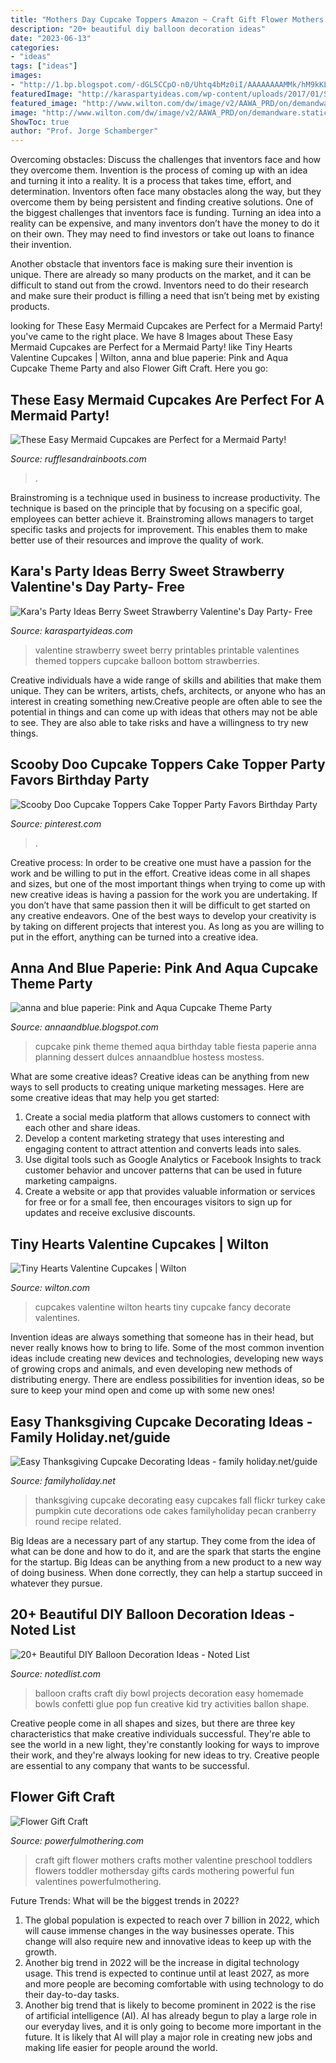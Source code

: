 ```yaml
---
title: "Mothers Day Cupcake Toppers Amazon ~ Craft Gift Flower Mothers Crafts Mother Valentine Preschool Toddlers Flowers Toddler Mothersday Gifts Cards Mothering Powerful Fun Valentines Powerfulmothering"
description: "20+ beautiful diy balloon decoration ideas"
date: "2023-06-13"
categories:
- "ideas"
tags: ["ideas"]
images:
- "http://1.bp.blogspot.com/-dGL5CCpO-n0/Uhtq4bMz0iI/AAAAAAAAMMk/hM9kKLpm9ro/s1600/cupcake-dessert-table.jpg"
featuredImage: "http://karaspartyideas.com/wp-content/uploads/2017/01/Strawberry-themed-Valentines-Day-Party-by-Karas-Party-Ideas-Berry-Sweet-Valentine-FREE-printables-Tags-cupcake-toppers-signs-banner-and-more-For-Canon-USA-2-1.jpg"
featured_image: "http://www.wilton.com/dw/image/v2/AAWA_PRD/on/demandware.static/-/Sites-wilton-project-master/default/dwe4f68639/images/project/WLPROJ-7945/Tiny-Hearts-Valentine-Cupcakes.jpg?sw=1000&amp;sh=1000&amp;sm=fit"
image: "http://www.wilton.com/dw/image/v2/AAWA_PRD/on/demandware.static/-/Sites-wilton-project-master/default/dwe4f68639/images/project/WLPROJ-7945/Tiny-Hearts-Valentine-Cupcakes.jpg?sw=1000&amp;sh=1000&amp;sm=fit"
ShowToc: true
author: "Prof. Jorge Schamberger"
---
```



Overcoming obstacles: Discuss the challenges that inventors face and how they overcome them.
Invention is the process of coming up with an idea and turning it into a reality. It is a process that takes time, effort, and determination. Inventors often face many obstacles along the way, but they overcome them by being persistent and finding creative solutions.
One of the biggest challenges that inventors face is funding. Turning an idea into a reality can be expensive, and many inventors don’t have the money to do it on their own. They may need to find investors or take out loans to finance their invention.

Another obstacle that inventors face is making sure their invention is unique. There are already so many products on the market, and it can be difficult to stand out from the crowd. Inventors need to do their research and make sure their product is filling a need that isn’t being met by existing products.

	

		
looking for These Easy Mermaid Cupcakes are Perfect for a Mermaid Party! you've came to the right place. We have 8 Images about These Easy Mermaid Cupcakes are Perfect for a Mermaid Party! like Tiny Hearts Valentine Cupcakes | Wilton, anna and blue paperie: Pink and Aqua Cupcake Theme Party and also Flower Gift Craft. Here you go:
		
    
## These Easy Mermaid Cupcakes Are Perfect For A Mermaid Party!

<img loading=lazy src="https://rufflesandrainboots.s3.us-west-2.amazonaws.com/wp-content/uploads/2020/03/15095813/mermaid-cupcake-recipe.jpg" onerror="this.onerror=null;this.src='https://tse4.mm.bing.net/th?id=OIP.sRTx0lLunWH89K3jR7967gHaLH&amp;pid=15.1';" alt="These Easy Mermaid Cupcakes are Perfect for a Mermaid Party!">

_Source: rufflesandrainboots.com_

>. 

	

Brainstroming is a technique used in business to increase productivity. The technique is based on the principle that by focusing on a specific goal, employees can better achieve it. Brainstroming allows managers to target specific tasks and projects for improvement. This enables them to make better use of their resources and improve the quality of work.

    
## Kara&#039;s Party Ideas Berry Sweet Strawberry Valentine&#039;s Day Party- Free

<img loading=lazy src="http://karaspartyideas.com/wp-content/uploads/2017/01/Strawberry-themed-Valentines-Day-Party-by-Karas-Party-Ideas-Berry-Sweet-Valentine-FREE-printables-Tags-cupcake-toppers-signs-banner-and-more-For-Canon-USA-2-1.jpg" onerror="this.onerror=null;this.src='https://tse3.mm.bing.net/th?id=OIP.eOdUF7bNxOKPrgnfZd26WQHaLJ&amp;pid=15.1';" alt="Kara&#039;s Party Ideas Berry Sweet Strawberry Valentine&#039;s Day Party- Free">

_Source: karaspartyideas.com_

>valentine strawberry sweet berry printables printable valentines themed toppers cupcake balloon bottom strawberries. 

	

Creative individuals have a wide range of skills and abilities that make them unique. They can be writers, artists, chefs, architects, or anyone who has an interest in creating something new.Creative people are often able to see the potential in things and can come up with ideas that others may not be able to see. They are also able to take risks and have a willingness to try new things.

    
## Scooby Doo Cupcake Toppers Cake Topper Party Favors Birthday Party

<img loading=lazy src="https://i.pinimg.com/736x/46/3f/da/463fdad697fcd1ded8383228e441374e.jpg" onerror="this.onerror=null;this.src='https://tse3.mm.bing.net/th?id=OIP.Kdtxsvh9doDVqDsv0H6i7gHaHa&amp;pid=15.1';" alt="Scooby Doo Cupcake Toppers Cake Topper Party Favors Birthday Party">

_Source: pinterest.com_

>. 

	

Creative process: In order to be creative one must have a passion for the work and be willing to put in the effort.
Creative ideas come in all shapes and sizes, but one of the most important things when trying to come up with new creative ideas is having a passion for the work you are undertaking. If you don’t have that same passion then it will be difficult to get started on any creative endeavors. One of the best ways to develop your creativity is by taking on different projects that interest you. As long as you are willing to put in the effort, anything can be turned into a creative idea.

    
## Anna And Blue Paperie: Pink And Aqua Cupcake Theme Party

<img loading=lazy src="http://1.bp.blogspot.com/-dGL5CCpO-n0/Uhtq4bMz0iI/AAAAAAAAMMk/hM9kKLpm9ro/s1600/cupcake-dessert-table.jpg" onerror="this.onerror=null;this.src='https://tse4.mm.bing.net/th?id=OIP.8Qkl6G5M7xW9_uabEu3IAQHaJ7&amp;pid=15.1';" alt="anna and blue paperie: Pink and Aqua Cupcake Theme Party">

_Source: annaandblue.blogspot.com_

>cupcake pink theme themed aqua birthday table fiesta paperie anna planning dessert dulces annaandblue hostess mostess. 

	

What are some creative ideas?
Creative ideas can be anything from new ways to sell products to creating unique marketing messages. Here are some creative ideas that may help you get started: 
1. Create a social media platform that allows customers to connect with each other and share ideas. 
2. Develop a content marketing strategy that uses interesting and engaging content to attract attention and converts leads into sales. 
3. Use digital tools such as Google Analytics or Facebook Insights to track customer behavior and uncover patterns that can be used in future marketing campaigns. 
4. Create a website or app that provides valuable information or services for free or for a small fee, then encourages visitors to sign up for updates and receive exclusive discounts.

    
## Tiny Hearts Valentine Cupcakes | Wilton

<img loading=lazy src="http://www.wilton.com/dw/image/v2/AAWA_PRD/on/demandware.static/-/Sites-wilton-project-master/default/dwe4f68639/images/project/WLPROJ-7945/Tiny-Hearts-Valentine-Cupcakes.jpg?sw=1000&amp;sh=1000&amp;sm=fit" onerror="this.onerror=null;this.src='https://tse2.mm.bing.net/th?id=OIP.qSv_GvBvlZlUZE1pxl_azgHaHa&amp;pid=15.1';" alt="Tiny Hearts Valentine Cupcakes | Wilton">

_Source: wilton.com_

>cupcakes valentine wilton hearts tiny cupcake fancy decorate valentines. 

	

Invention ideas are always something that someone has in their head, but never really knows how to bring to life. Some of the most common invention ideas include creating new devices and technologies, developing new ways of growing crops and animals, and even developing new methods of distributing energy. There are endless possibilities for invention ideas, so be sure to keep your mind open and come up with some new ones!

    
## Easy Thanksgiving Cupcake Decorating Ideas - Family Holiday.net/guide

<img loading=lazy src="http://www.familyholiday.net/wp-content/uploads/2011/10/Easy-Thanksgiving-Cupcake-Decorating-Ideas-4.jpg" onerror="this.onerror=null;this.src='https://tse2.mm.bing.net/th?id=OIP.GCCHGWeTbMgilw7ECzuF7QHaKb&amp;pid=15.1';" alt="Easy Thanksgiving Cupcake Decorating Ideas - family holiday.net/guide">

_Source: familyholiday.net_

>thanksgiving cupcake decorating easy cupcakes fall flickr turkey cake pumpkin cute decorations ode cakes familyholiday pecan cranberry round recipe related. 

	

Big Ideas are a necessary part of any startup. They come from the idea of what can be done and how to do it, and are the spark that starts the engine for the startup. Big Ideas can be anything from a new product to a new way of doing business. When done correctly, they can help a startup succeed in whatever they pursue.

    
## 20+ Beautiful DIY Balloon Decoration Ideas - Noted List

<img loading=lazy src="http://notedlist.com/wp-content/uploads/2015/07/balloon-decoration-ideas/28-balloon-decoration-ideas.jpg" onerror="this.onerror=null;this.src='https://tse2.mm.bing.net/th?id=OIP.7LGZpT2dcYvsOhFDhN9Z1AHaFV&amp;pid=15.1';" alt="20+ Beautiful DIY Balloon Decoration Ideas - Noted List">

_Source: notedlist.com_

>balloon crafts craft diy bowl projects decoration easy homemade bowls confetti glue pop fun creative kid try activities ballon shape. 

	

Creative people come in all shapes and sizes, but there are three key characteristics that make creative individuals successful. They're able to see the world in a new light, they're constantly looking for ways to improve their work, and they're always looking for new ideas to try. Creative people are essential to any company that wants to be successful.

    
## Flower Gift Craft

<img loading=lazy src="https://www.powerfulmothering.com/wp-content/uploads/2014/01/Mothers-day-flower-gift-craft-2.jpg" onerror="this.onerror=null;this.src='https://tse4.mm.bing.net/th?id=OIP.0a10nbZUdEnIRRFS0v438wHaJ4&amp;pid=15.1';" alt="Flower Gift Craft">

_Source: powerfulmothering.com_

>craft gift flower mothers crafts mother valentine preschool toddlers flowers toddler mothersday gifts cards mothering powerful fun valentines powerfulmothering. 

	

Future Trends: What will be the biggest trends in 2022?
1. The global population is expected to reach over 7 billion in 2022, which will cause immense changes in the way businesses operate. This change will also require new and innovative ideas to keep up with the growth.
2. Another big trend in 2022 will be the increase in digital technology usage. This trend is expected to continue until at least 2027, as more and more people are becoming comfortable with using technology to do their day-to-day tasks.
3. Another big trend that is likely to become prominent in 2022 is the rise of artificial intelligence (AI). AI has already begun to play a large role in our everyday lives, and it is only going to become more important in the future. It is likely that AI will play a major role in creating new jobs and making life easier for people around the world.

